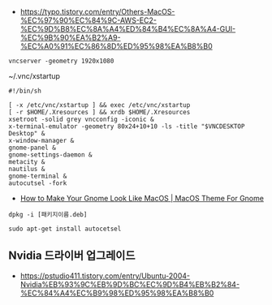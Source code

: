 * https://typo.tistory.com/entry/Others-MacOS-%EC%97%90%EC%84%9C-AWS-EC2-%EC%9D%B8%EC%8A%A4%ED%84%B4%EC%8A%A4-GUI-%EC%9B%90%EA%B2%A9-%EC%A0%91%EC%86%8D%ED%95%98%EA%B8%B0
```
vncserver -geometry 1920x1080
```

~/.vnc/xstartup
```
#!/bin/sh

[ -x /etc/vnc/xstartup ] && exec /etc/vnc/xstartup
[ -r $HOME/.Xresources ] && xrdb $HOME/.Xresources
xsetroot -solid grey vncconfig -iconic &
x-terminal-emulator -geometry 80x24+10+10 -ls -title "$VNCDESKTOP Desktop" &
x-window-manager &
gnome-panel &
gnome-settings-daemon &
metacity &
nautilus &
gnome-terminal &
autocutsel -fork
```

* [How to Make Your Gnome Look Like MacOS | MacOS Theme For Gnome](https://www.youtube.com/watch?v=l_j1ch8VCW8)


```
dpkg -i [패키지이름.deb]

sudo apt-get install autocetsel

```


## Nvidia 드라이버 업그레이드 ##

* https://pstudio411.tistory.com/entry/Ubuntu-2004-Nvidia%EB%93%9C%EB%9D%BC%EC%9D%B4%EB%B2%84-%EC%84%A4%EC%B9%98%ED%95%98%EA%B8%B0
